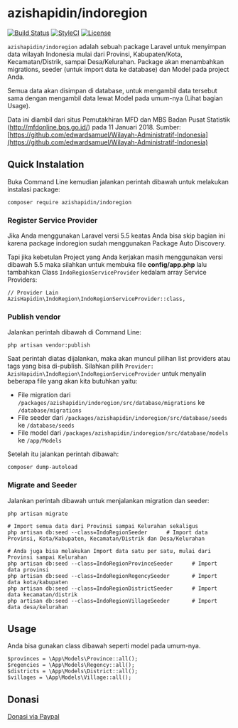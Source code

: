 # azishapidin/indoregion
[![Build Status](https://travis-ci.org/azishapidin/indoregion.svg?branch=master)](https://travis-ci.org/azishapidin/indoregion) [![StyleCI](https://styleci.io/repos/90970565/shield?branch=master)](https://styleci.io/repos/90970565) [![License](https://poser.pugx.org/azishapidin/indoregion/license)](https://packagist.org/packages/azishapidin/indoregion)

```azishapidin/indoregion``` adalah sebuah package Laravel untuk menyimpan data wilayah Indonesia mulai dari Provinsi, Kabupaten/Kota, Kecamatan/Distrik, sampai Desa/Kelurahan. Package akan menambahkan migrations, seeder (untuk import data ke database) dan Model pada project Anda.

Semua data akan disimpan di database, untuk mengambil data tersebut sama dengan mengambil data lewat Model pada umum-nya (Lihat bagian Usage).

Data ini diambil dari situs Pemutakhiran MFD dan MBS Badan Pusat Statistik (http://mfdonline.bps.go.id/) pada 11 Januari 2018. Sumber: [https://github.com/edwardsamuel/Wilayah-Administratif-Indonesia](https://github.com/edwardsamuel/Wilayah-Administratif-Indonesia)

## Quick Instalation

Buka Command Line kemudian jalankan perintah dibawah untuk melakukan instalasi package:
```
composer require azishapidin/indoregion
```

### Register Service Provider
Jika Anda menggunakan Laravel versi 5.5 keatas Anda bisa skip bagian ini karena package indoregion sudah menggunakan Package Auto Discovery.  
  
Tapi jika kebetulan Project yang Anda kerjakan masih menggunakan versi dibawah 5.5 maka silahkan untuk membuka file **config/app.php** lalu tambahkan Class ```IndoRegionServiceProvider``` kedalam array Service Providers:
```
// Provider Lain
AzisHapidin\IndoRegion\IndoRegionServiceProvider::class,
```

### Publish vendor
Jalankan perintah dibawah di Command Line:
```
php artisan vendor:publish
```
  
Saat perintah diatas dijalankan, maka akan muncul pilihan list providers atau tags yang bisa di-publish. Silahkan pilih ```Provider: AzisHapidin\IndoRegion\IndoRegionServiceProvider``` untuk menyalin beberapa file yang akan kita butuhkan yaitu:

* File migration dari ```/packages/azishapidin/indoregion/src/database/migrations``` ke ```/database/migrations```
* File seeder dari ```/packages/azishapidin/indoregion/src/database/seeds``` ke ```/database/seeds```
* File model dari ```/packages/azishapidin/indoregion/src/database/models``` ke ```/app/Models```

Setelah itu jalankan perintah dibawah:
```
composer dump-autoload
```

### Migrate and Seeder
Jalankan perintah dibawah untuk menjalankan migration dan seeder:
```
php artisan migrate

# Import semua data dari Provinsi sampai Kelurahan sekaligus
php artisan db:seed --class=IndoRegionSeeder      # Import data Provinsi, Kota/Kabupaten, Kecamatan/Distrik dan Desa/Kelurahan

# Anda juga bisa melakukan Import data satu per satu, mulai dari Provinsi sampai Kelurahan
php artisan db:seed --class=IndoRegionProvinceSeeder      # Import data provinsi
php artisan db:seed --class=IndoRegionRegencySeeder       # Import data kota/kabupaten
php artisan db:seed --class=IndoRegionDistrictSeeder      # Import data kecamatan/distrik
php artisan db:seed --class=IndoRegionVillageSeeder       # Import data desa/kelurahan
```

## Usage
Anda bisa gunakan class dibawah seperti model pada umum-nya.
```
$provinces = \App\Models\Province::all();
$regencies = \App\Models\Regency::all();
$districts = \App\Models\District::all();
$villages = \App\Models\Village::all();
```

## Donasi

[Donasi via Paypal](https://www.paypal.me/azishapidin)